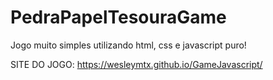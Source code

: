 # PedraPapelTesouraGame
Jogo muito simples utilizando html, css e javascript puro!

SITE DO JOGO:
https://wesleymtx.github.io/GameJavascript/
